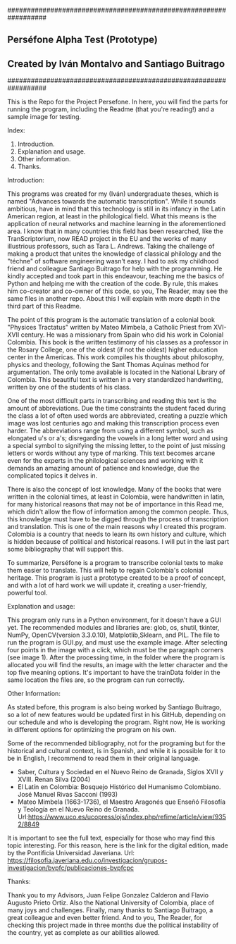 ##################################################################
##                 Perséfone Alpha Test (Prototype)             ##
##            Created by Iván Montalvo and Santiago Buitrago    ##
##################################################################

This is the Repo for the Project Persefone. In here, you will find the parts for running the program,
including the Readme (that you're reading!) and a sample image for testing.

Index:
1. Introduction.
2. Explanation and usage.
3. Other information.
4. Thanks.


Introduction:

  This programs was created for my (Iván) undergraduate theses, which is named "Advances towards the automatic transcription".
  While it sounds ambitious, have in mind that this technology is still in its infancy in the Latin American region, at least
  in the philological field. What this means is the application of neural networks and machine learning in the aforementioned
  area. I know that in many countries this field has been researched, like the TranScriptorium, now READ project in the EU and
  the works of many illustrious professors, such as Tara L. Andrews. Taking the challenge of making a product that unites the
  knowledge of classical philology and the "téchne" of software engineering wasn't easy. I had to ask my childhood friend and 
  colleague Santiago Buitrago for help with the programming. He kindly accepted and took part in this endeavour, teaching me the 
  basics of Python and helping me with the creation of the code. By rule, this makes him co-creator and co-owner of this code, 
  so you, The Reader, may see the same files in another repo. About this I will explain with more depth in the 
  third part of this Readme.
  
  The point of this program is the automatic translation of a colonial book "Physices Tractatus" written by Mateo Mimbela, a
  Catholic Priest from XVI-XVII century. He was a missionary from Spain who did his work in Colonial Colombia. This book is the
  written testimony of his classes as a professor in the Rosary College, one of the oldest (if not the oldest) higher education
  center in the Americas. This work compiles his thoughts about philosophy, physics and theology, following the Sant Thomas 
  Aquinas method for argumentation. The only tome available is located in the National Library of Colombia. This beautiful 
  text is written in a very standardized handwriting, written by one of the students of his class.
  
  One of the most difficult parts in transcribing and reading this text is the amount of abbreviations. Due the time constraints 
  the student faced during the class a lot of often used words are abbreviated, creating a puzzle which image was lost centuries 
  ago and making this transcription process even harder. The abbreviations range from using a different symbol, such as 
  elongated u's or a's; disregarding the vowels in a long letter word and using a special symbol to signifying the missing
  letter, to the point of just missing letters or words without any type of marking. This text becomes arcane even for the
  experts in the philological sciences and working with it demands an amazing amount of patience and knowledge, due the
  complicated topics it delves in. 
 
 There is also the concept of lost knowledge. Many of the books that were written in the colonial times, at least in Colombia,
 were handwritten in latin, for many historical reasons that may not be of importance in this Read me, which didn't allow the 
 flow of information among the common people. Thus, this knowledge must have to be digged through the process of transcription
 and translation. This is one of the main reasons why I created this program. Colombia is a country that needs to learn its own
 history and culture, which is hidden because of political and historical reasons. I will put in the last part some bibliography
 that will support this.
 
 To summarize, Perséfone is a program to transcribe colonial texts to make them easier to translate. This will help to regain
 Colombia's colonial heritage. This program is just a prototype created to be a proof of concept, and with a lot of hard work
 we will update it, creating a user-friendly, powerful tool.
 
 
Explanation and usage:

  This program only runs in a Python environment, for it doesn't have a GUI yet. The recommended modules and libraries are: 
  glob, os, shutil, tkinter, NumPy, OpenCV(version 3.3.0.10), Matplotlib,Sklearn, and PIL. The file to run the program
  is GUI.py, and must use the example image. After selecting four points in the image with a click, which must be 
  the paragraph corners (see image 1). After the processing time, in the folder where the program is allocated you will 
  find the results, an image with the letter character and the top five meaning options. It's important to have the trainData
  folder in the same location the files are, so the program can run correctly.


Other Information:
  
  As stated before, this program is also being worked by Santiago Buitrago, so a lot of new features would be updated first in
  his GitHub, depending on our schedule and who is developing the program. Right now, He is working in different options for
  optimizing the program on his own.
  
  Some of the recommended bibliography, not for the programing but for the historical and cultural context, is in Spanish, and
  while it is possible for it to be in English, I recommend to read them in their original language.
   * Saber, Cultura y Sociedad en el Nuevo Reino de Granada, Siglos XVII y XVIII. Renan Silva (2004)
   * El Latín en Colombia: Bosquejo Histórico del Humanismo Colombiano. José Manuel Rivas Sacconi (1993)
   * Mateo Mimbela (1663-1736), el Maestro Aragonés que Enseñó Filosofía y Teología en el Nuevo Reino de Granada.
   Url:https://www.uco.es/ucopress/ojs/index.php/refime/article/view/9352/8849
   
   It is important to see the full text, especially for those who may find this topic interesting. For this reason, here is the
   link for the digital edition, made by the Pontificia Universidad Javeriana. 
   Url: https://filosofia.javeriana.edu.co/investigacion/grupos-investigacion/bvpfc/publicaciones-bvpfcpc


Thanks:
   
  Thank you to my Advisors, Juan Felipe Gonzalez Calderon and Flavio Augusto Prieto Ortiz. Also the National University of
  Colombia, place of many joys and challenges. Finally, many thanks to Santiago Buitrago, a great colleague and even better
  friend. And to you, The Reader, for checking this project made in three months due the political instability of the country,
  yet as complete as our abilities allowed. 
